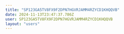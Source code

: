 ```yaml
---
title: "SP123GA5TV8FX9F2DPN7HGVRJAMM4RZYCD1KHQQVB"
date: 2024-11-13T23:47:37.786Z
user: SP123GA5TV8FX9F2DPN7HGVRJAMM4RZYCD1KHQQVB
layout: "users"
---
```

    